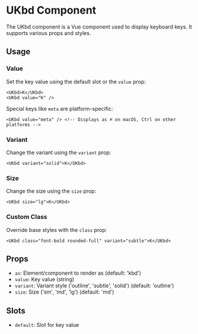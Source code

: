 # UKbd Component

The UKbd component is a Vue component used to display keyboard keys. It supports various props and styles.

## Usage

### Value
Set the key value using the default slot or the `value` prop:
```vue
<UKbd>K</UKbd>
<UKbd value="K" />
```

Special keys like `meta` are platform-specific:
```vue
<UKbd value="meta" /> <!-- Displays as ⌘ on macOS, Ctrl on other platforms -->
```

### Variant
Change the variant using the `variant` prop:
```vue
<UKbd variant="solid">K</UKbd>
```

### Size
Change the size using the `size` prop:
```vue
<UKbd size="lg">K</UKbd>
```

### Custom Class
Override base styles with the `class` prop:
```vue
<UKbd class="font-bold rounded-full" variant="subtle">K</UKbd>
```

## Props

- `as`: Element/component to render as (default: 'kbd')
- `value`: Key value (string)
- `variant`: Variant style ('outline', 'subtle', 'solid') (default: 'outline')
- `size`: Size ('sm', 'md', 'lg') (default: 'md')

## Slots

- `default`: Slot for key value